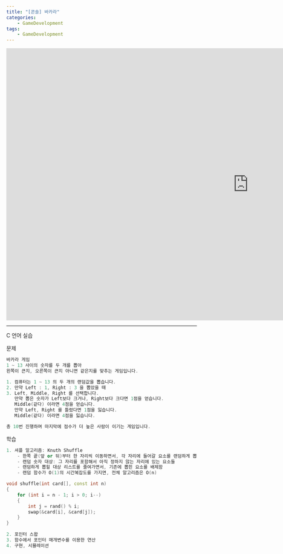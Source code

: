 ```yaml
---
title: "[콘솔] 바카라"
categories:
    - GameDevelopment
tags:
    - GameDevelopment
---
```


<iframe width="1280" height="720" src="https://www.youtube.com/embed/xuPQSRI9QHQ" title="YouTube video player" frameborder="0" allow="accelerometer; autoplay; clipboard-write; encrypted-media; gyroscope; picture-in-picture" allowfullscreen></iframe>

---

C 언어 실습

문제

```cpp
바카라 게임 
1 ~ 13 사이의 숫자를 두 개를 뽑아
왼쪽이 큰지, 오른쪽이 큰지 아니면 같은지를 맞추는 게임입니다.

1. 컴퓨터는 1 ~ 13 의 두 개의 랜덤값을 뽑습니다.
2. 만약 Left : 1, Right : 3 을 뽑았을 때
3. Left, Middle, Right 를 선택합니다.
   만약 뽑은 숫자가 Left보다 크거나, Right보다 크다면 1점을 얻습니다.
   Middle(같다) 이라면 4점을 얻습니다.
   만약 Left, Right 를 틀렸다면 1점을 잃습니다.
   Middle(같다) 이라면 4점을 잃습니다.

총 10번 진행하며 마지막에 점수가 더 높은 사람이 이기는 게임입니다.
```


학습

```cpp
1. 셔플 알고리즘: Knuth Shuffle
    - 한쪽 끝(앞 or 뒤)부터 한 자리씩 이동하면서, 각 자리에 들어갈 요소를 랜덤하게 뽑음
    - 랜덤 숫자 대상: 그 자리를 포함해서 아직 정하지 않는 자리에 있는 요소들
    - 랜덤하게 뽑힐 대상 리스트를 줄여가면서, 기존에 뽑힌 요소를 배제함
    - 랜덤 함수가 O(1)의 시간복잡도를 가지면, 전체 알고리즘은 O(n)

void shuffle(int card[], const int n)
{
	for (int i = n - 1; i > 0; i--)
	{
		int j = rand() % i;
		swap(&card[i], &card[j]);
	}
}
    
2. 포인터 스왑
3. 함수에서 포인터 매개변수를 이용한 연산
4. 구현, 시뮬레이션
```